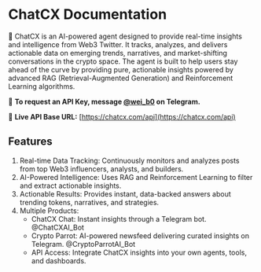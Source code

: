# ChatCX Documentation

🚀 ChatCX is an AI-powered agent designed to provide real-time insights and intelligence from Web3 Twitter. It tracks, analyzes, and delivers actionable data on emerging trends, narratives, and market-shifting conversations in the crypto space. The agent is built to help users stay ahead of the curve by providing pure, actionable insights powered by advanced RAG (Retrieval-Augmented Generation) and Reinforcement Learning algorithms.

📩 **To request an API Key, message [@wei_b0](https://t.me/wei_b0) on Telegram.**

🔗 **Live API Base URL:** [https://chatcx.com/api](https://chatcx.com/api)

## Features

1. Real-time Data Tracking: Continuously monitors and analyzes posts from top Web3 influencers, analysts, and builders.
2. AI-Powered Intelligence: Uses RAG and Reinforcement Learning to filter and extract actionable insights.
3. Actionable Results: Provides instant, data-backed answers about trending tokens, narratives, and strategies.
4. Multiple Products:
   - ChatCX Chat: Instant insights through a Telegram bot. @ChatCXAI_Bot​
   - Crypto Parrot: AI-powered newsfeed delivering curated insights on Telegram. @CryptoParrotAI_Bot​
   - API Access: Integrate ChatCX insights into your own agents, tools, and dashboards.
